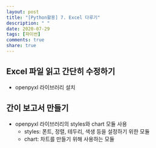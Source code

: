 ```yaml
---
layout: post
title: "[Python활용] 7. Excel 다루기"
description: " "
date: 2020-07-29
tags: [파이썬]
comments: true
share: true
---
```



## Excel 파일 읽고 간단히 수정하기

- openpyxl 라이브러리 설치

## 간이 보고서 만들기

- openpyxl 라이브러리의 styles와 chart 모듈 사용
  - styles: 폰트, 정렬, 테두리, 색생 등을 설정하기 위한 모듈
  - chart: 차트를 만들기 위해 사용하는 모듈
